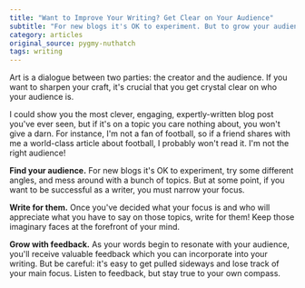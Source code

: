 ```yaml
---
title: "Want to Improve Your Writing? Get Clear on Your Audience"
subtitle: "For new blogs it's OK to experiment. But to grow your audience, you must narrow your focus."
category: articles
original_source: pygmy-nuthatch
tags: writing
---
```


Art is a dialogue between two parties: the creator and the audience. If you want to sharpen your craft, it's crucial that you get crystal clear on who your audience is.

I could show you the most clever, engaging, expertly-written blog post you've ever seen, but if it's on a topic you care nothing about, you won't give a darn. For instance, I'm not a fan of football, so if a friend shares with me a world-class article about football, I probably won't read it. I'm not the right audience!

**Find your audience.** For new blogs it's OK to experiment, try some different angles, and mess around with a bunch of topics. But at some point, if you want to be successful as a writer, you must narrow your focus.

**Write for them.** Once you've decided what your focus is and who will appreciate what you have to say on those topics, write for them! Keep those imaginary faces at the forefront of your mind.

**Grow with feedback.** As your words begin to resonate with your audience, you'll receive valuable feedback which you can incorporate into your writing. But be careful: it's easy to get pulled sideways and lose track of your main focus. Listen to feedback, but stay true to your own compass.
